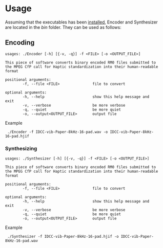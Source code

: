 # Usage

Assuming that the executables has been [installed](building.md), Encoder and Synthesizer are located in the *bin* folder. They can be used as follows:

## Encoding

```shell
usages: ./Encoder [-h] [{-v, -q}] -f <FILE> [-o <OUTPUT_FILE>]

This piece of software converts binary encoded RM0 files submitted to the MPEG CfP call for Haptic standardization into their human-readable format

positional arguments:
        -f, --file <FILE>               file to convert

optional arguments:
        -h, --help                      show this help message and exit
        -v, --verbose                   be more verbose
        -q, --quiet                     be more quiet
        -o, --output<OUTPUT_FILE>       output file
```

Example
```shell
 ./Encoder -f IDCC-vib-Paper-8kHz-16-pad.wav -o IDCC-vib-Paper-8kHz-16-pad.hjif
```

### Synthesizing

```shell
usages: ./Synthesizer [-h] [{-v, -q}] -f <FILE> [-o <OUTPUT_FILE>]

This piece of software converts binary encoded RM0 files submitted to the MPEG CfP call for Haptic standardization into their human-readable format

positional arguments:
        -f, --file <FILE>               file to convert

optional arguments:
        -h, --help                      show this help message and exit
        -v, --verbose                   be more verbose
        -q, --quiet                     be more quiet
        -o, --output<OUTPUT_FILE>       output file
```

Example
```shell
 ./Synthesizer -f IDCC-vib-Paper-8kHz-16-pad.hjif -o IDCC-vib-Paper-8kHz-16-pad.wav
```